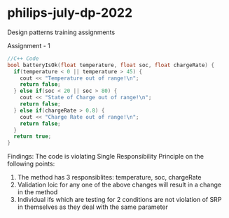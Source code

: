 # philips-july-dp-2022
Design patterns training assignments

Assignment - 1
``` c++
//C++ Code
bool batteryIsOk(float temperature, float soc, float chargeRate) {
  if(temperature < 0 || temperature > 45) {
    cout << "Temperature out of range!\n";
    return false;
  } else if(soc < 20 || soc > 80) {
    cout << "State of Charge out of range!\n";
    return false;
  } else if(chargeRate > 0.8) {
    cout << "Charge Rate out of range!\n";
    return false;
  }
  return true;
}

```

Findings:
The code is violating Single Responsibility Principle on the following points:
1. The method has 3 responsiblites:
    temperature, soc, chargeRate
2. Validation loic for any one of the above changes will result in a change in the method
3. Individual ifs which are testing for 2 conditions are not violation of SRP in themselves as they deal with the same parameter
